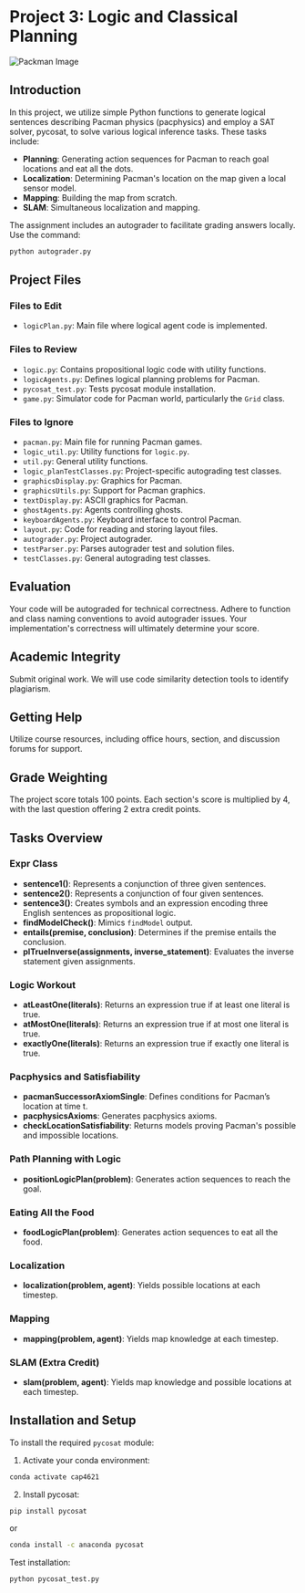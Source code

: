 
# Project 3: Logic and Classical Planning

![Packman Image](image)

## Introduction

In this project, we utilize simple Python functions to generate logical sentences describing Pacman physics (pacphysics) and employ a SAT solver, pycosat, to solve various logical inference tasks. These tasks include:
- **Planning**: Generating action sequences for Pacman to reach goal locations and eat all the dots.
- **Localization**: Determining Pacman's location on the map given a local sensor model.
- **Mapping**: Building the map from scratch.
- **SLAM**: Simultaneous localization and mapping.

The assignment includes an autograder to facilitate grading answers locally. Use the command:
```sh
python autograder.py
```

## Project Files

### Files to Edit
- `logicPlan.py`: Main file where logical agent code is implemented.

### Files to Review
- `logic.py`: Contains propositional logic code with utility functions.
- `logicAgents.py`: Defines logical planning problems for Pacman.
- `pycosat_test.py`: Tests pycosat module installation.
- `game.py`: Simulator code for Pacman world, particularly the `Grid` class.

### Files to Ignore
- `pacman.py`: Main file for running Pacman games.
- `logic_util.py`: Utility functions for `logic.py`.
- `util.py`: General utility functions.
- `logic_planTestClasses.py`: Project-specific autograding test classes.
- `graphicsDisplay.py`: Graphics for Pacman.
- `graphicsUtils.py`: Support for Pacman graphics.
- `textDisplay.py`: ASCII graphics for Pacman.
- `ghostAgents.py`: Agents controlling ghosts.
- `keyboardAgents.py`: Keyboard interface to control Pacman.
- `layout.py`: Code for reading and storing layout files.
- `autograder.py`: Project autograder.
- `testParser.py`: Parses autograder test and solution files.
- `testClasses.py`: General autograding test classes.

## Evaluation

Your code will be autograded for technical correctness. Adhere to function and class naming conventions to avoid autograder issues. Your implementation's correctness will ultimately determine your score. 

## Academic Integrity

Submit original work. We will use code similarity detection tools to identify plagiarism.

## Getting Help

Utilize course resources, including office hours, section, and discussion forums for support.

## Grade Weighting

The project score totals 100 points. Each section's score is multiplied by 4, with the last question offering 2 extra credit points.

## Tasks Overview

### Expr Class

- **sentence1()**: Represents a conjunction of three given sentences.
- **sentence2()**: Represents a conjunction of four given sentences.
- **sentence3()**: Creates symbols and an expression encoding three English sentences as propositional logic.
- **findModelCheck()**: Mimics `findModel` output.
- **entails(premise, conclusion)**: Determines if the premise entails the conclusion.
- **plTrueInverse(assignments, inverse_statement)**: Evaluates the inverse statement given assignments.

### Logic Workout

- **atLeastOne(literals)**: Returns an expression true if at least one literal is true.
- **atMostOne(literals)**: Returns an expression true if at most one literal is true.
- **exactlyOne(literals)**: Returns an expression true if exactly one literal is true.

### Pacphysics and Satisfiability

- **pacmanSuccessorAxiomSingle**: Defines conditions for Pacman’s location at time t.
- **pacphysicsAxioms**: Generates pacphysics axioms.
- **checkLocationSatisfiability**: Returns models proving Pacman's possible and impossible locations.

### Path Planning with Logic

- **positionLogicPlan(problem)**: Generates action sequences to reach the goal.

### Eating All the Food

- **foodLogicPlan(problem)**: Generates action sequences to eat all the food.

### Localization

- **localization(problem, agent)**: Yields possible locations at each timestep.

### Mapping

- **mapping(problem, agent)**: Yields map knowledge at each timestep.

### SLAM (Extra Credit)

- **slam(problem, agent)**: Yields map knowledge and possible locations at each timestep.

## Installation and Setup

To install the required `pycosat` module:
1. Activate your conda environment:
```sh
conda activate cap4621
```
2. Install pycosat:
```sh
pip install pycosat
```
or
```sh
conda install -c anaconda pycosat
```

Test installation:
```sh
python pycosat_test.py
```
